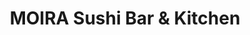 ---
layout: place
title: MOIRA Sushi Bar & Kitchen
permalink: /arizona/phoenix/moira-sushi-bar-kitchen.html
stateAbbr: AZ
stateName: Arizona
cityName: Phoenix
seo:
  type: restaurant
  links: >-
    http://www.moirasushi.com/?fbclid=PAZXh0bgNhZW0CMTEAAaa649UefixOUoANZmLhpTQtXhPYag95rZpEk2JIy4DcEH12iPhEbuSPVCM_aem_tlrjwTXjvuAWH4YkV1n0HQ
place_id: ChIJPT7v6RcSK4cRFIF4tM8gJA0
photos:
  - name: >-
      places/ChIJPT7v6RcSK4cRFIF4tM8gJA0/photos/AeeoHcJ7_zFTMMnsHZC0LsXdED4ijK63rOW9pIX3LAeLVIDOYHpy6kvYIUL4nIIGkmHo5ipk8hgVMxRaF01S6y0ejkAyGHqmZ1Q8RuBGf1pa4ahO4pZqippVzEGcBFWkXY1ZZ6a8tNJCkPuz4m37FTPM326u0aYPVHUI-FhOXIG-ULsYbY0_GnvdYWr9JSfwNc81N4mpuDlv1T9XV024bMS3fRZJRZYCYVpm-BgCyCXbmYTY0zK_dQNbLTTyHm6oPbRCdRImWJ5DxP420E8hb74V8I6i2mjdCJIZFlcqxDmVLg2s6Q
    widthPx: 3024
    heightPx: 1696
    authorAttributions:
      - displayName: MOIRA Sushi Bar & Kitchen
        uri: https://maps.google.com/maps/contrib/115814601748128443090
        photoUri: >-
          https://lh3.googleusercontent.com/a-/ALV-UjWZXbJcrTbvZ95lNnN5mo5fA2PNRdXPY3wfWsvh-6yxds1cbmLL=s100-p-k-no-mo
    flagContentUri: >-
      https://www.google.com/local/imagery/report/?cb_client=maps_api_places.places_api&image_key=!1e10!2sAF1QipP6SpVIgocYrcDMDS4VnGEh1gRcXzFm_slyQKTY&hl=en-US
    googleMapsUri: >-
      https://www.google.com/maps/place//data=!3m4!1e2!3m2!1sAF1QipP6SpVIgocYrcDMDS4VnGEh1gRcXzFm_slyQKTY!2e10!4m2!3m1!1s0x872b1217e9ef3e3d:0xd2420cfb4788114
  - name: >-
      places/ChIJPT7v6RcSK4cRFIF4tM8gJA0/photos/AeeoHcKNMoUmvFisO54FLD4R_n3RlVjNompe_TzcBr-NRERWfgTEmeBXxQhzqYJR46PkchFzgkn1aSBrb75jv3ZsDnRYzpgN6dhtlYo_wjVWnVmgEelVVpAoeYnFNoOcGRib4gloGTx1HasD16tJcjA2ZPaK39DgiSOu7sSfpWLptHFO6wpznWBs-38_-JvKCs2CtW-8qiQtGnsruOKvA4wz3iReZMF2w1AQ3gpUv1Rf8TNIJyglW0P61y473zUyu2lVn8oIswWi_K7JVKAP96F5pN-a-3dnD3Y1yYfvvpuTNJ3cuA
    widthPx: 3264
    heightPx: 3264
    authorAttributions:
      - displayName: MOIRA Sushi Bar & Kitchen
        uri: https://maps.google.com/maps/contrib/115814601748128443090
        photoUri: >-
          https://lh3.googleusercontent.com/a-/ALV-UjWZXbJcrTbvZ95lNnN5mo5fA2PNRdXPY3wfWsvh-6yxds1cbmLL=s100-p-k-no-mo
    flagContentUri: >-
      https://www.google.com/local/imagery/report/?cb_client=maps_api_places.places_api&image_key=!1e10!2sAF1QipOc66FKZ_bYLP21EWmUJ0adEcVp7rlMwI1X25D_&hl=en-US
    googleMapsUri: >-
      https://www.google.com/maps/place//data=!3m4!1e2!3m2!1sAF1QipOc66FKZ_bYLP21EWmUJ0adEcVp7rlMwI1X25D_!2e10!4m2!3m1!1s0x872b1217e9ef3e3d:0xd2420cfb4788114
  - name: >-
      places/ChIJPT7v6RcSK4cRFIF4tM8gJA0/photos/AeeoHcLMFVDK27G2L-5ylhYofp0ONiXvc1ctQwBnPJde0uzO3fxzf9xqaKDWAMzOpYp7p8TQZDnnrqoRUsFjPqgi8CNtu9NRECjJUZyoDae8WD3JkZUArluPdx7RhKerN2mACLZhoEoTsPgthTjMqUCI1J9KTcgE0Ns-20UAokO4Ky9eI4EpHzd905Aby3vahMNJBTTfIF5lpK-kJy7JZFWGfdGpC7p3eZVKlogwOsSmCCP_XkIbUhbLqEPeYgdMl98q7iOI8cEXuaa5O4ZM0SHJ21fYEoDqlNf0BIQCS9Z7s9q4vKBb17eTuK3FNwym0LmdiolYdm3IIWQihQVLp9CxlbxRRNIu8VOlecAtFwNwY73X_WmkDNbZHrinkjksli1FO6NwNuTJhcl3CMVbp7RBQvyLmUafKgJ2SCvpK7E2Ta4zNWU
    widthPx: 3024
    heightPx: 4032
    authorAttributions:
      - displayName: rafael rosa
        uri: https://maps.google.com/maps/contrib/103457053291425297936
        photoUri: >-
          https://lh3.googleusercontent.com/a/ACg8ocJkReLo6Nu3ygqr4eSw_iq0R0yFOuckbaw5Ll9rm3RpP0aKsg=s100-p-k-no-mo
    flagContentUri: >-
      https://www.google.com/local/imagery/report/?cb_client=maps_api_places.places_api&image_key=!1e10!2sCIHM0ogKEICAgMCwi5W1xQE&hl=en-US
    googleMapsUri: >-
      https://www.google.com/maps/place//data=!3m4!1e2!3m2!1sCIHM0ogKEICAgMCwi5W1xQE!2e10!4m2!3m1!1s0x872b1217e9ef3e3d:0xd2420cfb4788114
  - name: >-
      places/ChIJPT7v6RcSK4cRFIF4tM8gJA0/photos/AeeoHcL7bdZjSpD5tnF8HWHQ5F_VcgBjEZwujWYxmP04klyYgapCQTI2LiEm8rQZrbklNvf-SiQbGTV0ats4knfXqMw6By1ojK9HJlqf7NfI3WnRxs9DIJyLNjTPczYgxMoXIoVriliRxl7k47O2Cu8tou5BIiaJUUpHvtpAZTwumUlxJHalXP6NMcZhUE62EZsPeTO7ppX6yDZvJyLHijQYI7yBoNOddj3Z3GEmaPhOe3UykZGa2YUr8mV1AVvO_YCUPsXB87qRzMVQ-RZ2t4D_MnRwkZ6m8CcsfZKm09upUZVyekYOov9xdiy4pZig0XPw35zxYruab5ouNRPv4zaaW-09LHPlF0TZx1RVqc5j70CZdzCw0kMMC0C8ViUzb5CCSSyfqaSPaBw4JtsBCJfb7iGdxdxzjO_70kanbxjDYAamrA
    widthPx: 4800
    heightPx: 3600
    authorAttributions:
      - displayName: Jimmy Durden
        uri: https://maps.google.com/maps/contrib/104121368894637847770
        photoUri: >-
          https://lh3.googleusercontent.com/a-/ALV-UjU0ycXdsZTwiq3bxXlBCXRisU7APIUYAe1Ke_JscvczttVbpLgx=s100-p-k-no-mo
    flagContentUri: >-
      https://www.google.com/local/imagery/report/?cb_client=maps_api_places.places_api&image_key=!1e10!2sCIHM0ogKEICAgMCQnsjhCA&hl=en-US
    googleMapsUri: >-
      https://www.google.com/maps/place//data=!3m4!1e2!3m2!1sCIHM0ogKEICAgMCQnsjhCA!2e10!4m2!3m1!1s0x872b1217e9ef3e3d:0xd2420cfb4788114
  - name: >-
      places/ChIJPT7v6RcSK4cRFIF4tM8gJA0/photos/AeeoHcKjAc0DFK-mhsYk0iv0OJKL4idabMqjmGIZv1qQR9pFTzK_VnTEqY5sU1uqeOjLsupuTk9iSQsP2RfUZ0kYWsS0bZknn97BOaDf9Kz6CZc0tP2lGkrcsN0gmeibQKest0cRypVqAmIpAc9F1R7apnlLhivJUjcgzPRmi_jkIJ2n-PZwd3P9ZxaNOdByccRjZyVohXB2JGG5o0xRiaEAfICKpRwkMe8omNHd9EIjURkq039lrcdQEN619v0ZScUppjQNgdKTniTRVeTAZoHMKAPfuceXcStTNZn4eE74Dp6cutw0NTIeoBrii1QQM0SI8MXiD_9_twDuTicEuG7fBjUmV7eG2mxUI0sJr5YeegM-XaKpXgHCkapL60oNjeqbMfyuIKmT7t2xXkxvkntaxOjhj60Ygxy__3S61Gdpbif3Mg
    widthPx: 4000
    heightPx: 3000
    authorAttributions:
      - displayName: Ahmed Khiari
        uri: https://maps.google.com/maps/contrib/103546193087057900840
        photoUri: >-
          https://lh3.googleusercontent.com/a-/ALV-UjVw7dayDWTtUTRIJ0D9znNrAeCD31rEqBi9SegLBkTUpec1nh3D=s100-p-k-no-mo
    flagContentUri: >-
      https://www.google.com/local/imagery/report/?cb_client=maps_api_places.places_api&image_key=!1e10!2sCIHM0ogKEICAgIC-soPsPw&hl=en-US
    googleMapsUri: >-
      https://www.google.com/maps/place//data=!3m4!1e2!3m2!1sCIHM0ogKEICAgIC-soPsPw!2e10!4m2!3m1!1s0x872b1217e9ef3e3d:0xd2420cfb4788114
  - name: >-
      places/ChIJPT7v6RcSK4cRFIF4tM8gJA0/photos/AeeoHcJBrtrzC7Eve2pl0nQlp8FSK6ISFaqlxK0rchWYqCTYSphghrrqMreLo7ofbUn9EUcaMNm4Xs1hPO6PmdJ8QTASIeeXbz0EoTqBcmQNI1f0I_k7P5xjFx-HGjWQP2qFgBKvWGyMXCYv4P-Hk8utaTxQu7OwBUMXUyAAxTHAJvquSq_Xt6PHFHKlEn47VZgJLSc_yCIHNH8s6RJyT8PTi0MdrrdjMd6cjjTZnb9lHaBLQSEMPxxf9fCtd5ncvREW5Qy4O8qnyD4ha26SG47Sa5TdtEuNasK-TZFcNTd-6laWyjx3qBDhQtGCIZ_oZkyJSCKddxXyK_tSi731mDg42oV7LJT1qyVksP4Uf4jYtQ4kY6aTyb-Mjyc4YOJNDU0heUf4Br9PQIfIJA418CH-v2qthjBN-sMr2ydh9Sz5kYd0Jrw
    widthPx: 3024
    heightPx: 4032
    authorAttributions:
      - displayName: Sarah Ager
        uri: https://maps.google.com/maps/contrib/116271358890188580107
        photoUri: >-
          https://lh3.googleusercontent.com/a-/ALV-UjXzEx378VNkMa1vkQ_B0mgpIhzu8pICZ6kxLePORUKW7_TGGzQL=s100-p-k-no-mo
    flagContentUri: >-
      https://www.google.com/local/imagery/report/?cb_client=maps_api_places.places_api&image_key=!1e10!2sCIHM0ogKEICAgIDZzsq7rwE&hl=en-US
    googleMapsUri: >-
      https://www.google.com/maps/place//data=!3m4!1e2!3m2!1sCIHM0ogKEICAgIDZzsq7rwE!2e10!4m2!3m1!1s0x872b1217e9ef3e3d:0xd2420cfb4788114
  - name: >-
      places/ChIJPT7v6RcSK4cRFIF4tM8gJA0/photos/AeeoHcI1ya7-rld9VZiAE1KCTizVjTdT6JlgFTwHt0CihG-ya-MWVCXx6rfiHMhyDQUQV51aSoOABopjnA5KwqqISCRoIxVOJD3tCZm5AMlVJgZo_Ajh72ai_WEPgBtPOopUnbsptJgLKIDUt7TL7AmgyofH50Oi8K37AGBD28w2ib9tY24BfxtnkOSDsDLAnbbHOBqyx8fEbtaUtGe-U-kfmPLEAxzrnMdN4I18a3eePgk_mJcRM_i7rR1xFG3XZfHonBVgK7Lua0wxz1moNumTl0AcpaHn4qwFZIa814YGstofF6EBFenD3KvECPtXc9L3nX9IVURmK3aSX8pyiXWasuF0Lj99JbGwNuQmDxyYHEjPUeZXtROo0DTFtdpqTJZg3G7qrw8KIb08JS0JK-SkXy7-8BvFeVF0VgLe7Qz4L8Ddq68
    widthPx: 4032
    heightPx: 3024
    authorAttributions:
      - displayName: Anwer Salameh
        uri: https://maps.google.com/maps/contrib/116246497102668941632
        photoUri: >-
          https://lh3.googleusercontent.com/a-/ALV-UjVklqfoqznsS-Vj8fGrLeoMUsMYgUla7Q3_8Ze036KRdQdqHALCeg=s100-p-k-no-mo
    flagContentUri: >-
      https://www.google.com/local/imagery/report/?cb_client=maps_api_places.places_api&image_key=!1e10!2sCIHM0ogKEICAgIDE-IjzzQE&hl=en-US
    googleMapsUri: >-
      https://www.google.com/maps/place//data=!3m4!1e2!3m2!1sCIHM0ogKEICAgIDE-IjzzQE!2e10!4m2!3m1!1s0x872b1217e9ef3e3d:0xd2420cfb4788114
  - name: >-
      places/ChIJPT7v6RcSK4cRFIF4tM8gJA0/photos/AeeoHcLpAFt4PeEcKm956RSB6tssZZ4kenSJXA8f4Blp9c6NKIOjFcHkPcZwqmV8Ye2wbZMpVbU9S0SaxkBIwO-ASWiBPSmke0DqTr18GEmW8JQ2LDf9K_Yb5IdI9_cP_ncHUk7KXzwDUJA5aaoCPdFb5QZbT9SJhJpORM3Ja0gkGBdmVejUCkmzrjOrLMkCCapozT3OltNP8iODYo0AdNQyi87YTPH_y8HtDMWCm1I3JhE9jcpfuEFDJXev-XVQcAKnubtTNZYdGrrkT9OEJRVU_a_j7Pf4b6aD3zJYxs0dsxzfS9R1u8GQN6AL4a7xRLaPb-fPsCd6DBMIyCYEgUaqGrPhq1i9hCaUkNABuLvYq9ybD0v6WbFPiIUW1uc8uesi5i9xqjbBO0pcVfXBSA9VyuL2i_3Q58dBALNiW-0l-EYeNcU
    widthPx: 4000
    heightPx: 3000
    authorAttributions:
      - displayName: LaTonyia Roberts
        uri: https://maps.google.com/maps/contrib/113699962401002853725
        photoUri: >-
          https://lh3.googleusercontent.com/a-/ALV-UjVh-cQ8x4ifTEqlP2Yfq0jnSfNKGcDH2qfxUUvf6vPy97eyiPfI=s100-p-k-no-mo
    flagContentUri: >-
      https://www.google.com/local/imagery/report/?cb_client=maps_api_places.places_api&image_key=!1e10!2sCIHM0ogKEICAgID10YXF_wE&hl=en-US
    googleMapsUri: >-
      https://www.google.com/maps/place//data=!3m4!1e2!3m2!1sCIHM0ogKEICAgID10YXF_wE!2e10!4m2!3m1!1s0x872b1217e9ef3e3d:0xd2420cfb4788114
  - name: >-
      places/ChIJPT7v6RcSK4cRFIF4tM8gJA0/photos/AeeoHcIQzyEI94WcJdoiQ4jMpHZWXZnNyE--3cWm31uQQEmdFm5enq_D-oRw5HzkgeeK87dqnvdbS528f4xe7yRD_cXgy2TJCu2w8vSn9CTneUcEG_znPevPMtLV9Xm8n_g0zkeEo4t_6dFllCxUDq6ShCO68HF5faEP04SbkhgkWL1jJggiNk7QNf5OjpNoqcCDykQjQgTzrdVU7mkPQh7WDrrqqiUpmr15dYc5VUEERUoK_VYgRvIP_PnUDHp2Qcf4zr-2aCd7K_DxdG_PpnafztavZPirUQJDeTPOhGmHEgHR11_z0CnC2J-za34vZoK2S7tBZj1ug15JY5fMkOm6K9sji7GhThyPUxNeVN5q3Tbe5vEOieqO24O5Cgc6arrqQBMezX_jPd26tma-TOmbKEVhwUcj7bWs2RbKiKdCsEDu1mkE
    widthPx: 4032
    heightPx: 3024
    authorAttributions:
      - displayName: John Stoltenberg
        uri: https://maps.google.com/maps/contrib/114732294445916972406
        photoUri: >-
          https://lh3.googleusercontent.com/a-/ALV-UjUgmQZF5UHHWW5nluNx5S_-5xQtYk4bA8uG1SAt57C117iuTUn_=s100-p-k-no-mo
    flagContentUri: >-
      https://www.google.com/local/imagery/report/?cb_client=maps_api_places.places_api&image_key=!1e10!2sCIHM0ogKEICAgICOn9Pp7QE&hl=en-US
    googleMapsUri: >-
      https://www.google.com/maps/place//data=!3m4!1e2!3m2!1sCIHM0ogKEICAgICOn9Pp7QE!2e10!4m2!3m1!1s0x872b1217e9ef3e3d:0xd2420cfb4788114
  - name: >-
      places/ChIJPT7v6RcSK4cRFIF4tM8gJA0/photos/AeeoHcLtPrICFp3NXaL7w_ZEzaZUyo9zoFIMddNybXa2oug4uQmI6tFgrvu0ZcygScMz62yZqCU4J4Qf2b0jpYsqz_i4p0GyJRkdlEfmrLawLEtoTLZ_L63eDPkafsQbIcjGJdTMXn6WeKTRgVAEsmT_-i4Zp0pGVF7LD9_kKzjTYFmXE3LA1OCEZ8AXKfhA4w0l8FCKAfxnH2eIdtOXwjdSIr3vdpvvdzIh8vZD-KPHI4Ai_FIBWVV513aDU6OlE-XU-FOxZhX6GFWAg_O5VsW9XtrxQHm6-kHbB8Kt2dMhpfuNA1F7nHMPJC80Fm-5HD4UPFqQGobpdjWlPvDmQaR1l4FDzLdfPJ0c4NVmbEOZCkGntP1CDfmHnwXvNPNvM0R7eoUyRxsMk_U2A2_mt1nWlz2sQ_7hQoolvDZ721gvzXXh5Q
    widthPx: 4800
    heightPx: 2700
    authorAttributions:
      - displayName: Terry B.
        uri: https://maps.google.com/maps/contrib/116983400279357986997
        photoUri: >-
          https://lh3.googleusercontent.com/a/ACg8ocJ98aCMPgLFahhhG7J3IC1sgpAwAoQzGL_HLxIpOI3sD71qtQ=s100-p-k-no-mo
    flagContentUri: >-
      https://www.google.com/local/imagery/report/?cb_client=maps_api_places.places_api&image_key=!1e10!2sCIHM0ogKEICAgIDE7sHabA&hl=en-US
    googleMapsUri: >-
      https://www.google.com/maps/place//data=!3m4!1e2!3m2!1sCIHM0ogKEICAgIDE7sHabA!2e10!4m2!3m1!1s0x872b1217e9ef3e3d:0xd2420cfb4788114
address: 215 E McKinley St STE 102, Phoenix, AZ 85004, USA
street: 215 E McKinley St STE 102
city: Phoenix
state: AZ
zip: '85004'
country: USA
neighborhood: Evans Churchill
latitude: '33.456418'
longitude: '-112.070389'
accessibility_options:
  wheelchairAccessibleParking: true
  wheelchairAccessibleEntrance: true
  wheelchairAccessibleRestroom: true
  wheelchairAccessibleSeating: true
business_status: OPERATIONAL
name: MOIRA Sushi Bar & Kitchen
google_maps_links:
  directionsUri: >-
    https://www.google.com/maps/dir//''/data=!4m7!4m6!1m1!4e2!1m2!1m1!1s0x872b1217e9ef3e3d:0xd2420cfb4788114!3e0
  placeUri: https://maps.google.com/?cid=946917898112762132
  writeAReviewUri: >-
    https://www.google.com/maps/place//data=!4m3!3m2!1s0x872b1217e9ef3e3d:0xd2420cfb4788114!12e1
  reviewsUri: >-
    https://www.google.com/maps/place//data=!4m4!3m3!1s0x872b1217e9ef3e3d:0xd2420cfb4788114!9m1!1b1
  photosUri: >-
    https://www.google.com/maps/place//data=!4m3!3m2!1s0x872b1217e9ef3e3d:0xd2420cfb4788114!10e5
primary_type: Sushi Restaurant
opening_hours:
  openNow: false
  periods:
    - open:
        day: 1
        hour: 17
        minute: 0
      close:
        day: 1
        hour: 23
        minute: 0
    - open:
        day: 2
        hour: 17
        minute: 0
      close:
        day: 2
        hour: 23
        minute: 0
    - open:
        day: 3
        hour: 17
        minute: 0
      close:
        day: 3
        hour: 23
        minute: 0
    - open:
        day: 4
        hour: 17
        minute: 0
      close:
        day: 4
        hour: 23
        minute: 0
    - open:
        day: 5
        hour: 17
        minute: 0
      close:
        day: 6
        hour: 2
        minute: 0
    - open:
        day: 6
        hour: 17
        minute: 0
      close:
        day: 0
        hour: 2
        minute: 0
  weekdayDescriptions:
    - 'Monday: 5:00 – 11:00 PM'
    - 'Tuesday: 5:00 – 11:00 PM'
    - 'Wednesday: 5:00 – 11:00 PM'
    - 'Thursday: 5:00 – 11:00 PM'
    - 'Friday: 5:00 PM – 2:00 AM'
    - 'Saturday: 5:00 PM – 2:00 AM'
    - 'Sunday: Closed'
  nextOpenTime: '2025-05-04T00:00:00Z'
secondary_opening_hours:
  - openNow: false
    periods:
      - open:
          day: 1
          hour: 17
          minute: 0
        close:
          day: 1
          hour: 23
          minute: 0
      - open:
          day: 2
          hour: 17
          minute: 0
        close:
          day: 2
          hour: 23
          minute: 0
      - open:
          day: 3
          hour: 17
          minute: 0
        close:
          day: 3
          hour: 23
          minute: 0
      - open:
          day: 4
          hour: 17
          minute: 0
        close:
          day: 4
          hour: 23
          minute: 0
      - open:
          day: 5
          hour: 22
          minute: 30
        close:
          day: 6
          hour: 2
          minute: 0
      - open:
          day: 6
          hour: 21
          minute: 0
        close:
          day: 0
          hour: 2
          minute: 0
    weekdayDescriptions:
      - 'Monday: 5:00 – 11:00 PM'
      - 'Tuesday: 5:00 – 11:00 PM'
      - 'Wednesday: 5:00 – 11:00 PM'
      - 'Thursday: 5:00 – 11:00 PM'
      - 'Friday: 10:30 PM – 2:00 AM'
      - 'Saturday: 9:00 PM – 2:00 AM'
      - 'Sunday: Closed'
    secondaryHoursType: HAPPY_HOUR
    nextOpenTime: '2025-05-04T04:00:00Z'
phone: (602) 254-5085
price_level: PRICE_LEVEL_MODERATE
price_range: null
rating: '4.2'
rating_count: 998
website: >-
  http://www.moirasushi.com/?fbclid=PAZXh0bgNhZW0CMTEAAaa649UefixOUoANZmLhpTQtXhPYag95rZpEk2JIy4DcEH12iPhEbuSPVCM_aem_tlrjwTXjvuAWH4YkV1n0HQ
description: >-
  Discover MOIRA Sushi Bar & Kitchen in Phoenix, AZ$$$Nestled in the heart of
  Phoenix, AZ, MOIRA Sushi Bar & Kitchen offers a contemporary take on Japanese
  cuisine with its sleek, modern decor and inviting atmosphere. This spot
  features an extensive selection of fresh sushi rolls, sashimi, and creative
  appetizers, complemented by a variety of sake and happy hour specials that
  make it a go-to for casual dining. Accessibility is a key highlight, with
  wheelchair-friendly parking, entrances, and seating ensuring everyone can
  enjoy the experience. The restaurant's lively vibe and extended hours cater to
  those seeking top-notch sushi options late into the evening, making it an
  ideal choice for locals and visitors alike exploring Japanese flavors near
  them.
generative_summary: >-
  Discover MOIRA Sushi Bar & Kitchen in Phoenix, AZ$$$Nestled in the heart of
  Phoenix, AZ, MOIRA Sushi Bar & Kitchen offers a contemporary take on Japanese
  cuisine with its sleek, modern decor and inviting atmosphere. This spot
  features an extensive selection of fresh sushi rolls, sashimi, and creative
  appetizers, complemented by a variety of sake and happy hour specials that
  make it a go-to for casual dining. Accessibility is a key highlight, with
  wheelchair-friendly parking, entrances, and seating ensuring everyone can
  enjoy the experience. The restaurant's lively vibe and extended hours cater to
  those seeking top-notch sushi options late into the evening, making it an
  ideal choice for locals and visitors alike exploring Japanese flavors near
  them.
generative_disclosure: Summarized by AI using the Grok-3-Mini model.
reviews:
  - name: >-
      places/ChIJPT7v6RcSK4cRFIF4tM8gJA0/reviews/ChdDSUhNMG9nS0VJQ0FnTURJOWNlNzJRRRAB
    relativePublishTimeDescription: 3 weeks ago
    rating: 5
    text:
      text: >-
        We came if I’m a very hot day. It was so cool and we sat at the bar
        right away. I got a sea weed salad and it was so good. It was perfectly
        cold and the sea weed salad was so good my wife who hates sea weed salad
        wouldn’t stop eating mine so I got another one 😂. Love the vibe and the
        music definitely worth stopping by on a hot phx evening.

        The sushi was amazing as well. It was so good we ate it before I could
        snap a flic.
      languageCode: en
    originalText:
      text: >-
        We came if I’m a very hot day. It was so cool and we sat at the bar
        right away. I got a sea weed salad and it was so good. It was perfectly
        cold and the sea weed salad was so good my wife who hates sea weed salad
        wouldn’t stop eating mine so I got another one 😂. Love the vibe and the
        music definitely worth stopping by on a hot phx evening.

        The sushi was amazing as well. It was so good we ate it before I could
        snap a flic.
      languageCode: en
    authorAttribution:
      displayName: Miguel Cardona Nolasco
      uri: https://www.google.com/maps/contrib/109406552136932818055/reviews
      photoUri: >-
        https://lh3.googleusercontent.com/a/ACg8ocKjItXMdsmjvNQw-deo5B2T4kn_Heh6BVNQEQrk3QmcetLOUA=s128-c0x00000000-cc-rp-mo
    publishTime: '2025-04-12T01:47:57.594402Z'
    flagContentUri: >-
      https://www.google.com/local/review/rap/report?postId=ChdDSUhNMG9nS0VJQ0FnTURJOWNlNzJRRRAB&d=17924085&t=1
    googleMapsUri: >-
      https://www.google.com/maps/reviews/data=!4m6!14m5!1m4!2m3!1sChdDSUhNMG9nS0VJQ0FnTURJOWNlNzJRRRAB!2m1!1s0x872b1217e9ef3e3d:0xd2420cfb4788114
  - name: >-
      places/ChIJPT7v6RcSK4cRFIF4tM8gJA0/reviews/ChdDSUhNMG9nS0VJQ0FnTUNnN0sySGhnRRAB
    relativePublishTimeDescription: 2 months ago
    rating: 1
    text:
      text: >-
        we came In on February 7 excited to try some good sushi after reading
        the reviews.  we got the chefs special , hand rolls , a bunch of
        appetizers and miso Soup . The yellow tail  tastes so fishy which I was
        so confused about , the rice was super sweet something I hate in my
        sushi , the handroll had so much rice it made me gag . This is
        definitely not authentic sushi .i was so disappointed ☹️  but the white
        tuna is delicious .
      languageCode: en
    originalText:
      text: >-
        we came In on February 7 excited to try some good sushi after reading
        the reviews.  we got the chefs special , hand rolls , a bunch of
        appetizers and miso Soup . The yellow tail  tastes so fishy which I was
        so confused about , the rice was super sweet something I hate in my
        sushi , the handroll had so much rice it made me gag . This is
        definitely not authentic sushi .i was so disappointed ☹️  but the white
        tuna is delicious .
      languageCode: en
    authorAttribution:
      displayName: Jennifer Zazueta
      uri: https://www.google.com/maps/contrib/113403182087268889201/reviews
      photoUri: >-
        https://lh3.googleusercontent.com/a/ACg8ocLwpOdLotRM4aoIp0gwMV4SkTuokAEMaVHlFKN__GC5_VBHcQ=s128-c0x00000000-cc-rp-mo-ba2
    publishTime: '2025-02-14T23:59:12.783897Z'
    flagContentUri: >-
      https://www.google.com/local/review/rap/report?postId=ChdDSUhNMG9nS0VJQ0FnTUNnN0sySGhnRRAB&d=17924085&t=1
    googleMapsUri: >-
      https://www.google.com/maps/reviews/data=!4m6!14m5!1m4!2m3!1sChdDSUhNMG9nS0VJQ0FnTUNnN0sySGhnRRAB!2m1!1s0x872b1217e9ef3e3d:0xd2420cfb4788114
  - name: >-
      places/ChIJPT7v6RcSK4cRFIF4tM8gJA0/reviews/ChZDSUhNMG9nS0VJQ0FnSURyaEtycGV3EAE
    relativePublishTimeDescription: 9 months ago
    rating: 5
    text:
      text: >-
        We like to eat like we live in NYC or Europe, 8p or later, so we often
        go to Moira after the nearby theatre because it is open later than most
        restaurants.  When we arrived last night after a show, around 9:00p, it
        was filled with like-minded people and was still going strong, and
        people were still arriving when we left around 10p.  And it’s not just
        because they’re open late.  The place has a trendy, moody vibe, friendly
        and helpful service, and, best of all, the food is Japanese, and good,
        and it’s not sushi-centric (Japanese cuisine has SO much more to offer
        than raw fish). There is a long list of Happy Hour bar bites (cooked),
        maki, and temaki (handrolls), which begins at 9p on Saturday night (till
        2a!).  Happy Hour is 5p to 11p Mon-Thursday and 10:30 to 2a on Friday,
        which probably means tables or counter seats are harder to get late on
        Friday nights.   Although they offer sushi and sashimi, we satisfied
        ourselves at two prime counter seats from the Happy Hour and Izakaya
        (which means Japanese pub) parts of the menu.  The menu also has a Hot
        Kitchen section, which are things like noodles and Yakisoba.  I really
        like the boneless tori (chicken) kara-age (deep fried) boneless bites
        (Happy Hour or Izakaya parts of the menu).  We also enjoyed the
        Niku-Ishiyaki (grill — yaki— yourself meat — Niku, in this case very
        thinly sliced beef), which included some veggies.  It makes a firey
        presentation.  Suggestion: use some other fire source, like sterno.  The
        oil flame burns out too quickly, which forces re-lights (2 for us) and
        pressured us to eat this dish faster than we wanted to.  Another
        suggestion:  more non-nigori sake.  The Hakutsuru Junmai (made with only
        rice, koji, and water) Namachozo (partially unpasteurized) was very
        tasty, but it would have been nice to have other cold, non-nigori
        choices.   The food was excellent, as always, and we’ll be back after
        the next show.
      languageCode: en
    originalText:
      text: >-
        We like to eat like we live in NYC or Europe, 8p or later, so we often
        go to Moira after the nearby theatre because it is open later than most
        restaurants.  When we arrived last night after a show, around 9:00p, it
        was filled with like-minded people and was still going strong, and
        people were still arriving when we left around 10p.  And it’s not just
        because they’re open late.  The place has a trendy, moody vibe, friendly
        and helpful service, and, best of all, the food is Japanese, and good,
        and it’s not sushi-centric (Japanese cuisine has SO much more to offer
        than raw fish). There is a long list of Happy Hour bar bites (cooked),
        maki, and temaki (handrolls), which begins at 9p on Saturday night (till
        2a!).  Happy Hour is 5p to 11p Mon-Thursday and 10:30 to 2a on Friday,
        which probably means tables or counter seats are harder to get late on
        Friday nights.   Although they offer sushi and sashimi, we satisfied
        ourselves at two prime counter seats from the Happy Hour and Izakaya
        (which means Japanese pub) parts of the menu.  The menu also has a Hot
        Kitchen section, which are things like noodles and Yakisoba.  I really
        like the boneless tori (chicken) kara-age (deep fried) boneless bites
        (Happy Hour or Izakaya parts of the menu).  We also enjoyed the
        Niku-Ishiyaki (grill — yaki— yourself meat — Niku, in this case very
        thinly sliced beef), which included some veggies.  It makes a firey
        presentation.  Suggestion: use some other fire source, like sterno.  The
        oil flame burns out too quickly, which forces re-lights (2 for us) and
        pressured us to eat this dish faster than we wanted to.  Another
        suggestion:  more non-nigori sake.  The Hakutsuru Junmai (made with only
        rice, koji, and water) Namachozo (partially unpasteurized) was very
        tasty, but it would have been nice to have other cold, non-nigori
        choices.   The food was excellent, as always, and we’ll be back after
        the next show.
      languageCode: en
    authorAttribution:
      displayName: John Hornick Chef’s Apprentice
      uri: https://www.google.com/maps/contrib/118014954390374611822/reviews
      photoUri: >-
        https://lh3.googleusercontent.com/a-/ALV-UjWbPAU2p3YbJcOFpsPhCgxVOyVsM3Z0-htJ4MoTrnUz_0jp3NGD=s128-c0x00000000-cc-rp-mo-ba5
    publishTime: '2024-07-14T18:42:18.068736Z'
    flagContentUri: >-
      https://www.google.com/local/review/rap/report?postId=ChZDSUhNMG9nS0VJQ0FnSURyaEtycGV3EAE&d=17924085&t=1
    googleMapsUri: >-
      https://www.google.com/maps/reviews/data=!4m6!14m5!1m4!2m3!1sChZDSUhNMG9nS0VJQ0FnSURyaEtycGV3EAE!2m1!1s0x872b1217e9ef3e3d:0xd2420cfb4788114
  - name: >-
      places/ChIJPT7v6RcSK4cRFIF4tM8gJA0/reviews/ChdDSUhNMG9nS0VJQ0FnSUNydktmM29nRRAB
    relativePublishTimeDescription: 10 months ago
    rating: 5
    text:
      text: >-
        Great prices for happy hour food and drink options. Been here a few
        times with my family and they never disappoint. Try the coconut shrimp
        and the pork gyoza. For rolls I recommend the dragon.
      languageCode: en
    originalText:
      text: >-
        Great prices for happy hour food and drink options. Been here a few
        times with my family and they never disappoint. Try the coconut shrimp
        and the pork gyoza. For rolls I recommend the dragon.
      languageCode: en
    authorAttribution:
      displayName: Nina Cervantes
      uri: https://www.google.com/maps/contrib/113594380180164328565/reviews
      photoUri: >-
        https://lh3.googleusercontent.com/a-/ALV-UjX8xY5d4C63wcTikiYG1GyaxiHICYCdZWwaq9yOrBt5ldV_l5qB=s128-c0x00000000-cc-rp-mo-ba4
    publishTime: '2024-07-05T02:47:34.818101Z'
    flagContentUri: >-
      https://www.google.com/local/review/rap/report?postId=ChdDSUhNMG9nS0VJQ0FnSUNydktmM29nRRAB&d=17924085&t=1
    googleMapsUri: >-
      https://www.google.com/maps/reviews/data=!4m6!14m5!1m4!2m3!1sChdDSUhNMG9nS0VJQ0FnSUNydktmM29nRRAB!2m1!1s0x872b1217e9ef3e3d:0xd2420cfb4788114
  - name: >-
      places/ChIJPT7v6RcSK4cRFIF4tM8gJA0/reviews/ChZDSUhNMG9nS0VJQ0FnSURYOTVITU9REAE
    relativePublishTimeDescription: 6 months ago
    rating: 4
    text:
      text: >-
        We got an order to go. The food was delicious but they didn’t include
        anything but the food. No napkins, no chopsticks, no forks, no wasabi,
        no soy sauce. It was kind of weird. Fortunately the hotel had a fork so
        we could eat our yakisoba! I couldn’t find any menu online so I took
        pictures and uploaded for the benefit of all.
      languageCode: en
    originalText:
      text: >-
        We got an order to go. The food was delicious but they didn’t include
        anything but the food. No napkins, no chopsticks, no forks, no wasabi,
        no soy sauce. It was kind of weird. Fortunately the hotel had a fork so
        we could eat our yakisoba! I couldn’t find any menu online so I took
        pictures and uploaded for the benefit of all.
      languageCode: en
    authorAttribution:
      displayName: Lauren James
      uri: https://www.google.com/maps/contrib/116392773795208925389/reviews
      photoUri: >-
        https://lh3.googleusercontent.com/a-/ALV-UjVcWZIoId-faH8F28nXQ-qxYfXvlo1uzefrjHaD3WlWivMxTCPSvQ=s128-c0x00000000-cc-rp-mo-ba3
    publishTime: '2024-11-01T01:57:42.692901Z'
    flagContentUri: >-
      https://www.google.com/local/review/rap/report?postId=ChZDSUhNMG9nS0VJQ0FnSURYOTVITU9REAE&d=17924085&t=1
    googleMapsUri: >-
      https://www.google.com/maps/reviews/data=!4m6!14m5!1m4!2m3!1sChZDSUhNMG9nS0VJQ0FnSURYOTVITU9REAE!2m1!1s0x872b1217e9ef3e3d:0xd2420cfb4788114
review_summary: >-
  What Customers Are Saying About MOIRA Sushi$$$Folks rave about the flavorful
  dishes and welcoming vibe at this sushi spot, often highlighting the tasty
  rolls and appetizers that hit the spot after a long day. While most visitors
  appreciate the generous happy hour deals and overall quality of the food, a
  few mention occasional inconsistencies like overly sweet rice or fishy tastes
  that didn't quite measure up. Overall, the energy and service keep things fun
  and relaxed, with many enjoying it as a solid pick for groups or a quick bite
  of Japanese-inspired eats. It's clear that regulars love returning for the
  reliable favorites, though it's smart to keep expectations in check for the
  freshest options. If you're hunting for great sushi nearby, this place
  generally delivers a satisfying experience with its mix of hits and the
  occasional miss.
review_disclosure: Summarized by AI using the Grok-3-Mini model.
parking_options:
  freeParkingLot: true
  paidParkingLot: true
  paidStreetParking: true
payment_options:
  acceptsCreditCards: true
  acceptsDebitCards: true
  acceptsCashOnly: false
  acceptsNfc: true
allow_dogs: null
curbside_pickup: false
delivery: false
dine_in: true
good_for_children: false
good_for_groups: true
good_for_sports: false
live_music: false
menu_for_children: false
outdoor_seating: true
reservable: true
restroom: true
serves_beer: true
serves_breakfast: false
serves_brunch: false
serves_cocktails: true
serves_coffee: true
serves_dinner: true
serves_dessert: true
serves_lunch: true
serves_vegetarian_food: true
serves_wine: true
takeout: true
update_category: atmosphere
places_description: >-
  Contemporary Japanese izakaya featuring ultramodern brick & metal decor & a
  long sushi bar.

---